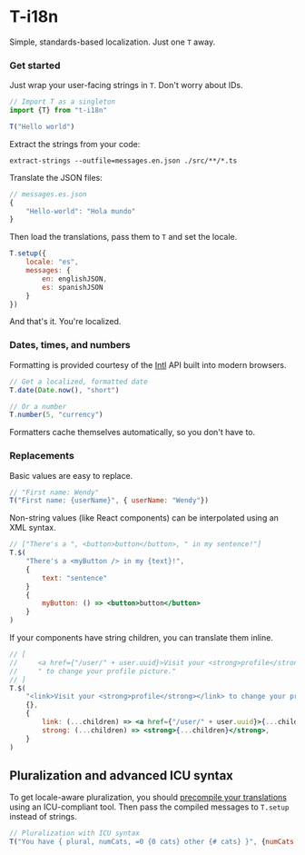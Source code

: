 # T-i18n

Simple, standards-based localization. Just one `T` away.

### Get started

Just wrap your user-facing strings in `T`. Don't worry about IDs.

```js
// Import T as a singleton
import {T} from "t-i18n"

T("Hello world")
```

Extract the strings from your code:

`extract-strings --outfile=messages.en.json ./src/**/*.ts`

Translate the JSON files:

```js
// messages.es.json
{
    "Hello-world": "Hola mundo"
}
```

Then load the translations, pass them to `T` and set the locale.

```js
T.setup({
    locale: "es",
    messages: {
        en: englishJSON,
        es: spanishJSON
    }
})
```

And that's it. You're localized.

### Dates, times, and numbers

Formatting is provided courtesy of the [Intl](https://developer.mozilla.org/en-US/docs/Web/JavaScript/Reference/Global_Objects/Intl) API built into modern browsers.

```js
// Get a localized, formatted date
T.date(Date.now(), "short")

// Or a number
T.number(5, "currency")
```

Formatters cache themselves automatically, so you don't have to.

### Replacements

Basic values are easy to replace.

```js
// "First name: Wendy"
T("First name: {userName}", { userName: "Wendy"})
```

Non-string values (like React components) can be interpolated using an XML syntax.

```jsx
// ["There's a ", <button>button</button>, " in my sentence!"]
T.$(
    "There's a <myButton /> in my {text}!",
    {
        text: "sentence"
    }
    {
        myButton: () => <button>button</button>
    }
)
```

If your components have string children, you can translate them inline.

```jsx
// [
//     <a href={"/user/" + user.uuid}>Visit your <strong>profile</strong></a>,
//     " to change your profile picture."
// ]
T.$(
    "<link>Visit your <strong>profile</strong></link> to change your profile picture.",
    {},
    {
        link: (...children) => <a href={"/user/" + user.uuid}>{...children}</a>,
        strong: (...children) => <strong>{...children}</strong>,
    }
)
```

## Pluralization and advanced ICU syntax

To get locale-aware pluralization, you should [precompile your translations](https://messageformat.github.io/build/) using an ICU-compliant tool. Then pass the compiled messages to `T.setup` instead of strings.

```js
// Pluralization with ICU syntax
T("You have { plural, numCats, =0 {0 cats} other {# cats} }", {numCats: 4})
```